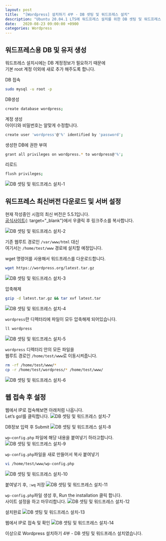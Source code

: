 ```yaml
---
layout: post
title:  "[Wordpress] 설치하기 4부 - DB 셋팅 및 워드프레스 설치"
description: "Ubuntu 20.04.1 LTS에 워드프레스 설치를 위한 DB 셋팅 및 워드프레스 설치"
date:   2020-08-23 09:00:00 +0900
categories: Wordpress
---
```

## 워드프레스용 DB 및 유저 생성

워드프레스 설치시에는 DB 계정정보가 필요하기 때문에  
기본 root 계정 이외에 새로 추가 해주도록 합니다.

DB 접속

```bash
sudo mysql -u root -p
```

DB생성

```bash
create database wordpress;
```

계정 생성  
아이디와 비밀번호는 알맞게 수정합니다.

```bash
create user 'wordpress'@'%' identified by 'password';
```

생성한 DB에 권한 부여

```bash
grant all privileges on wordpress.* to wordpress@'%';
```

리로드

```bash
flush privileges;
```

![DB 셋팅 및 워드프레스 설치-1](/assets/images/2020-08-23/db-setting-and-wordpress-installation-1.png)

## 워드프레스 최신버전 다운로드 및 서버 설정

현재 작성중인 시점의 최신 버전은 5.5.1입니다.  
[공식사이트](https://wordpress.org/download/){: target="_blank"}에서 우클릭 후 링크주소를 복사합니다.

![DB 셋팅 및 워드프레스 설치-2](/assets/images/2020-08-23/db-setting-and-wordpress-installation-2.png)

기존 웹루트 경로인 `/var/www/html` 대신  
여기서는 `/home/test/www` 경로에 설치할 예정입니다.

wget 명령어를 사용해서 워드프레스를 다운로드합니다.

```bash
wget https://wordpress.org/latest.tar.gz
```

![DB 셋팅 및 워드프레스 설치-3](/assets/images/2020-08-23/db-setting-and-wordpress-installation-3.png)

압축해제

```bash
gzip -d latest.tar.gz && tar xvf latest.tar
```

![DB 셋팅 및 워드프레스 설치-4](/assets/images/2020-08-23/db-setting-and-wordpress-installation-4.png)

`wordpress`란 디렉터리에 파일이 모두 압축해제 되어있습니다.

```bash
ll wordpress
```

![DB 셋팅 및 워드프레스 설치-5](/assets/images/2020-08-23/db-setting-and-wordpress-installation-5.png)

`wordpress` 디렉터리 안의 모든 파일을  
웹루트 경로인 `/home/test/www`로 이동시켜줍니다.

```bash
rm -rf /home/test/www/*
cp -r /home/test/wordpress/* /home/test/www/
```

![DB 셋팅 및 워드프레스 설치-6](/assets/images/2020-08-23/db-setting-and-wordpress-installation-6.png)

## 웹 접속 후 설정

웹에서 IP로 접속해보면 아래처럼 나옵니다.  
Let’s go!를 클릭합니다.
![DB 셋팅 및 워드프레스 설치-7](/assets/images/2020-08-23/db-setting-and-wordpress-installation-7.png)

 DB정보 입력 후 Submit
![DB 셋팅 및 워드프레스 설치-8](/assets/images/2020-08-23/db-setting-and-wordpress-installation-8.png)

`wp–config.php` 파일에 해당 내용을 붙여넣기 하라고합니다.
![DB 셋팅 및 워드프레스 설치-9](/assets/images/2020-08-23/db-setting-and-wordpress-installation-9.png)

`wp-config.php`파일을 새로 만들어서 복사 붙여넣기

```bash
vi /home/test/www/wp-config.php
```

![DB 셋팅 및 워드프레스 설치-10](/assets/images/2020-08-23/db-setting-and-wordpress-installation-10.png)

붙여넣기 후, `:wq` 저장
![DB 셋팅 및 워드프레스 설치-11](/assets/images/2020-08-23/db-setting-and-wordpress-installation-11.png)

`wp-config.php`파일 생성 후, Run the installation 클릭 합니다.  
사이트 설정을 하고 마무리합니다.
![DB 셋팅 및 워드프레스 설치-12](/assets/images/2020-08-23/db-setting-and-wordpress-installation-12.png)

설치완료
![DB 셋팅 및 워드프레스 설치-13](/assets/images/2020-08-23/db-setting-and-wordpress-installation-13.png)

웹에서 IP로 접속 및 확인
![DB 셋팅 및 워드프레스 설치-14](/assets/images/2020-08-23/db-setting-and-wordpress-installation-14.png)

이상으로 Wordpress 설치하기 4부 - DB 셋팅 및 워드프레스 설치였습니다.

